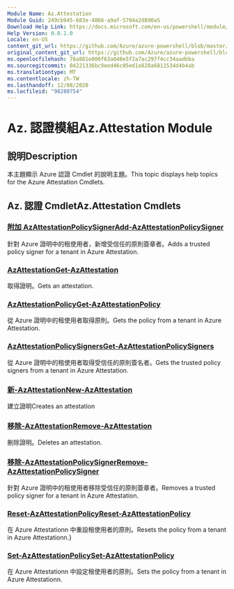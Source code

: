 ```yaml
---
Module Name: Az.Attestation
Module Guid: 249cb945-683e-4866-a9af-5704a2d890a5
Download Help Link: https://docs.microsoft.com/en-us/powershell/module/az.attestation
Help Version: 0.0.1.0
Locale: en-US
content_git_url: https://github.com/Azure/azure-powershell/blob/master/src/Attestation/Attestation/help/Az.Attestation.md
original_content_git_url: https://github.com/Azure/azure-powershell/blob/master/src/Attestation/Attestation/help/Az.Attestation.md
ms.openlocfilehash: 78a881e000f63a048e5f2a7ac297f4cc34aadbba
ms.sourcegitcommit: 04221336bc9eed46c05ed1e828a6811534d4b4ab
ms.translationtype: MT
ms.contentlocale: zh-TW
ms.lasthandoff: 12/08/2020
ms.locfileid: "98280754"
---
```

# <span data-ttu-id="4394b-101">Az. 認證模組</span><span class="sxs-lookup"><span data-stu-id="4394b-101">Az.Attestation Module</span></span>
## <span data-ttu-id="4394b-102">說明</span><span class="sxs-lookup"><span data-stu-id="4394b-102">Description</span></span>
<span data-ttu-id="4394b-103">本主題顯示 Azure 認證 Cmdlet 的說明主題。</span><span class="sxs-lookup"><span data-stu-id="4394b-103">This topic displays help topics for the Azure Attestation Cmdlets.</span></span>

## <span data-ttu-id="4394b-104">Az. 認證 Cmdlet</span><span class="sxs-lookup"><span data-stu-id="4394b-104">Az.Attestation Cmdlets</span></span>
### [<span data-ttu-id="4394b-105">附加 AzAttestationPolicySigner</span><span class="sxs-lookup"><span data-stu-id="4394b-105">Add-AzAttestationPolicySigner</span></span>](Add-AzAttestationPolicySigner.md)
<span data-ttu-id="4394b-106">針對 Azure 證明中的租使用者，新增受信任的原則簽章者。</span><span class="sxs-lookup"><span data-stu-id="4394b-106">Adds a trusted policy signer for a tenant in Azure Attestation.</span></span>

### [<span data-ttu-id="4394b-107">AzAttestation</span><span class="sxs-lookup"><span data-stu-id="4394b-107">Get-AzAttestation</span></span>](Get-AzAttestation.md)
<span data-ttu-id="4394b-108">取得證明。</span><span class="sxs-lookup"><span data-stu-id="4394b-108">Gets an attestation.</span></span>

### [<span data-ttu-id="4394b-109">AzAttestationPolicy</span><span class="sxs-lookup"><span data-stu-id="4394b-109">Get-AzAttestationPolicy</span></span>](Get-AzAttestationPolicy.md)
<span data-ttu-id="4394b-110">從 Azure 證明中的租使用者取得原則。</span><span class="sxs-lookup"><span data-stu-id="4394b-110">Gets the policy from a tenant in Azure Attestation.</span></span>

### [<span data-ttu-id="4394b-111">AzAttestationPolicySigners</span><span class="sxs-lookup"><span data-stu-id="4394b-111">Get-AzAttestationPolicySigners</span></span>](Get-AzAttestationPolicySigners.md)
<span data-ttu-id="4394b-112">從 Azure 證明中的租使用者取得受信任的原則簽名者。</span><span class="sxs-lookup"><span data-stu-id="4394b-112">Gets the trusted policy signers from a tenant in Azure Attestation.</span></span>

### [<span data-ttu-id="4394b-113">新-AzAttestation</span><span class="sxs-lookup"><span data-stu-id="4394b-113">New-AzAttestation</span></span>](New-AzAttestation.md)
<span data-ttu-id="4394b-114">建立證明</span><span class="sxs-lookup"><span data-stu-id="4394b-114">Creates an attestation</span></span>

### [<span data-ttu-id="4394b-115">移除-AzAttestation</span><span class="sxs-lookup"><span data-stu-id="4394b-115">Remove-AzAttestation</span></span>](Remove-AzAttestation.md)
<span data-ttu-id="4394b-116">刪除證明。</span><span class="sxs-lookup"><span data-stu-id="4394b-116">Deletes an attestation.</span></span>

### [<span data-ttu-id="4394b-117">移除-AzAttestationPolicySigner</span><span class="sxs-lookup"><span data-stu-id="4394b-117">Remove-AzAttestationPolicySigner</span></span>](Remove-AzAttestationPolicySigner.md)
<span data-ttu-id="4394b-118">針對 Azure 證明中的租使用者移除受信任的原則簽章者。</span><span class="sxs-lookup"><span data-stu-id="4394b-118">Removes a trusted policy signer for a tenant in Azure Attestation.</span></span>

### [<span data-ttu-id="4394b-119">Reset-AzAttestationPolicy</span><span class="sxs-lookup"><span data-stu-id="4394b-119">Reset-AzAttestationPolicy</span></span>](Reset-AzAttestationPolicy.md)
<span data-ttu-id="4394b-120">在 Azure Attestationn 中重設租使用者的原則。</span><span class="sxs-lookup"><span data-stu-id="4394b-120">Resets the policy from a tenant in Azure Attestationn.}</span></span>

### [<span data-ttu-id="4394b-121">Set-AzAttestationPolicy</span><span class="sxs-lookup"><span data-stu-id="4394b-121">Set-AzAttestationPolicy</span></span>](Set-AzAttestationPolicy.md)
<span data-ttu-id="4394b-122">在 Azure Attestationn 中設定租使用者的原則。</span><span class="sxs-lookup"><span data-stu-id="4394b-122">Sets the policy from a tenant in Azure Attestationn.</span></span>

